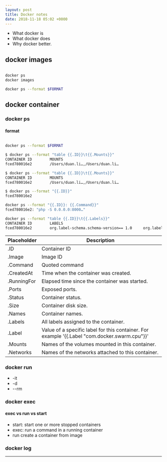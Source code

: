 ```yaml
---
layout: post
title: Docker notes
date: 2018-11-18 05:02 +0000
---
```


- What docker is
- What docker does
- Why docker better.


## docker images

```bash

docker ps
docker images

docker ps --format $FORMAT

```

## docker container

### docker ps
#### format

```bash

docker ps --format $FORMAT
```



```bash
$ docker ps --format "table {{.ID}}\t{{.Mounts}}"
CONTAINER ID        MOUNTS
fced780016e2        /Users/duan.li…,/Users/duan.li…

$ docker ps --format "table {{.ID}}\t{{.Mounts}}"
CONTAINER ID        MOUNTS
fced780016e2        /Users/duan.li…,/Users/duan.li…

$ docker ps --format "{{.ID}}"
fced780016e2

docker ps --format "{{.ID}}: {{.Command}}"
fced780016e2: "php -S 0.0.0.0:8000…"

docker ps --format "table {{.ID}}\t{{.Labels}}"
CONTAINER ID        LABELS
fced780016e2        org.label-schema.schema-version== 1.0     org.label-schema.name=CentOS Base Image     org.label-schema.vendor=CentOS     org.label-schema.license=GPLv2     org.label-schema.build-date=20180531

```

Placeholder | Description
----- | -----
.ID | Container ID
.Image | Image ID
.Command | Quoted command
.CreatedAt | Time when the container was created.
.RunningFor | Elapsed time since the container was started.
.Ports | Exposed ports.
.Status | Container status.
.Size | Container disk size.
.Names | Container names.
.Labels | All labels assigned to the container.
.Label | Value of a specific label for this container. For example '{{.Label "com.docker.swarm.cpu"}}'
.Mounts | Names of the volumes mounted in this container.
.Networks | Names of the networks attached to this container.


### docker run

* -it
* -d
* --rm


### docker exec

#### exec vs run vs start
* start: start one or more stopped containers
* exec: run a command in a running container
* run create a container from image


### docker log





---